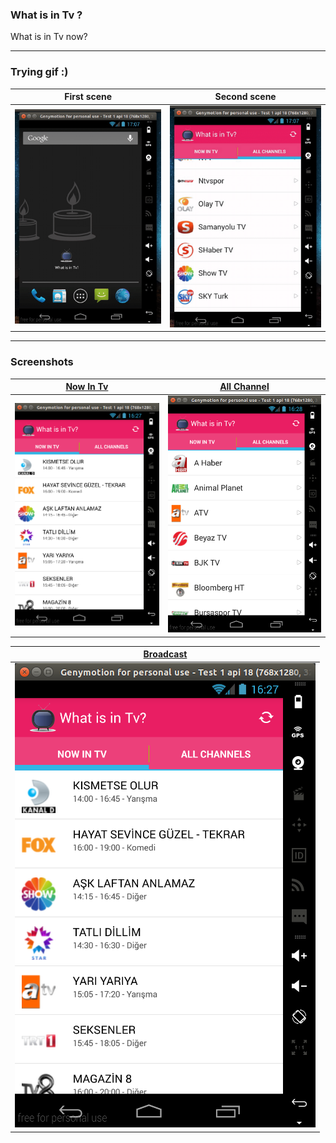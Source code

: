 ### What is in Tv ? 
What is in Tv now?

----
### Trying gif :)

First scene | Second scene |
------------ | ------------ |
![](screenshots/awesome_app_1.gif) | ![](screenshots/awesome_app_2.gif) | 

----

### Screenshots

[Now In Tv](app/src/main/java/com/ozcaan11/l50/tvdenevar/Fragments/NowInTvFragment.java) | [All Channel](app/src/main/java/com/ozcaan11/l50/tvdenevar/Fragments/AllChannelFragment.java) 	|
-------------|----------------|
![](screenshots/main%20-%201.png)| ![](screenshots/main%20-%202.png) |


[Broadcast](app/src/main/java/com/ozcaan11/l50/tvdenevar/Activities/BroadcastingActivity.java) |
-------------|
![main](/screenshots/main%20-%201.png)| 

